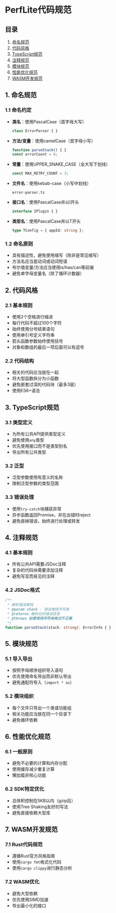 # PerfLite代码规范

## 目录

1. [命名规范](#1-命名规范)
2. [代码风格](#2-代码风格)
3. [TypeScript规范](#3-typescript规范)
4. [注释规范](#4-注释规范)
5. [模块规范](#5-模块规范)
6. [性能优化规范](#6-性能优化规范)
7. [WASM开发规范](#7-wasm开发规范)

## 1. 命名规范

### 1.1 命名约定

- **类名**：使用PascalCase（首字母大写）

  ```typescript
  class ErrorParser { }
  ```

- **方法/变量**：使用camelCase（首字母小写）

  ```typescript
  function parseStack() { }
  const errorCount = 0;
  ```

- **常量**：使用UPPER_SNAKE_CASE（全大写下划线）

  ```typescript
  const MAX_RETRY_COUNT = 3;
  ```

- **文件名**：使用kebab-case（小写中划线）

  ```
  error-parser.ts
  ```

- **接口名**：使用PascalCase并以I开头

  ```typescript
  interface IPlugin { }
  ```

- **类型名**：使用PascalCase并以T开头

  ```typescript
  type TConfig = { appId: string };
  ```

### 1.2 命名原则

- 具有描述性，避免使用缩写（除非是常见缩写）
- 方法名应当是动词或动词短语
- 布尔值变量/方法应当使用is/has/can等前缀
- 避免单字母变量名（除了循环计数器）

## 2. 代码风格

### 2.1 基本规则

- 使用2个空格进行缩进
- 每行代码不超过100个字符
- 始终使用分号结束语句
- 使用单引号定义字符串
- 箭头函数参数始终使用括号
- 对象和数组的最后一项后面可以有逗号

### 2.2 代码结构

- 相关的代码应当放在一起
- 将大型函数拆分为小函数
- 避免嵌套过深的代码块（最多3层）
- 使用ES6+语法

## 3. TypeScript规范

### 3.1 类型定义

- 为所有公共API提供类型定义
- 避免使用`any`类型
- 优先使用接口而不是类型别名
- 导出所有公共类型

### 3.2 泛型

- 泛型参数使用有意义的名称
- 限制泛型参数的类型范围

### 3.3 错误处理

- 使用`try-catch`块捕获异常
- 异步函数返回Promise，并在出错时reject
- 避免吞掉错误，始终进行处理或转发

## 4. 注释规范

### 4.1 基本规则

- 所有公共API需要JSDoc注释
- 复杂的代码块需要添加注释
- 避免写显而易见的注释

### 4.2 JSDoc格式

```typescript
/**
 * 解析错误堆栈
 * @param stack - 错误堆栈字符串
 * @returns 解析后的错误信息
 * @throws 如果堆栈字符串格式不正确
 */
function parseStack(stack: string): ErrorInfo { }
```

## 5. 模块规范

### 5.1 导入导出

- 按照字母顺序组织导入语句
- 优先使用命名导出而非默认导出
- 避免通配符导入（`import * as`）

### 5.2 模块组织

- 每个文件只导出一个类或功能组
- 相关功能应当放在同一个目录下
- 避免循环依赖

## 6. 性能优化规范

### 6.1 一般原则

- 避免不必要的计算和内存分配
- 使用缓存减少重复计算
- 懒加载非核心功能

### 6.2 SDK特定优化

- 总体积控制在5KB以内（gzip后）
- 使用Tree Shaking友好的写法
- 避免直接依赖大型库

## 7. WASM开发规范

### 7.1 Rust代码规范

- 遵循Rust官方风格指南
- 使用`cargo fmt`格式化代码
- 使用`cargo clippy`进行静态分析

### 7.2 WASM优化

- 避免大型依赖
- 优先使用SIMD加速
- 导出最小化的接口
